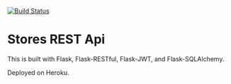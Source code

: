 [![Build Status](https://travis-ci.org/TeGie/store-rest-api-test.svg?branch=master)](https://travis-ci.org/TeGie/store-rest-api-test)

# Stores REST Api

This is built with Flask, Flask-RESTful, Flask-JWT, and Flask-SQLAlchemy.

Deployed on Heroku.

